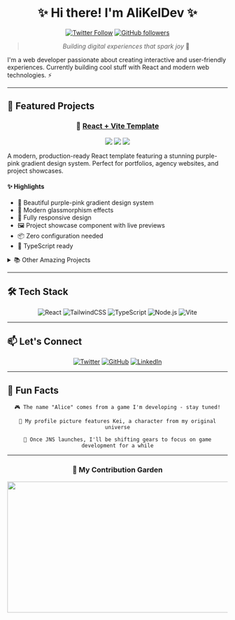 <div align="center">
  
# ✨ Hi there! I'm AliKelDev ✨

[![Twitter Follow](https://img.shields.io/twitter/follow/AliLeisR?style=social)](https://twitter.com/AliLeisR)
[![GitHub followers](https://img.shields.io/github/followers/AliKelDev?style=social)](https://github.com/AliKelDev)

> *Building digital experiences that spark joy* 🌟

</div>

I'm a web developer passionate about creating interactive and user-friendly experiences. Currently building cool stuff with React and modern web technologies. ⚡

---

## 🚀 Featured Projects

<div align="center">

### 🌈 [React + Vite Template](https://github.com/AliKelDev/ReactViteTemplate)

<img src="https://img.shields.io/badge/React-20232A?style=for-the-badge&logo=react&logoColor=61DAFB"/>
<img src="https://img.shields.io/badge/Vite-B73BFE?style=for-the-badge&logo=vite&logoColor=FFD62E"/>
<img src="https://img.shields.io/badge/TypeScript-007ACC?style=for-the-badge&logo=typescript&logoColor=white"/>

</div>

A modern, production-ready React template featuring a stunning purple-pink gradient design system. Perfect for portfolios, agency websites, and project showcases.

#### ✨ Highlights
- 🎨 Beautiful purple-pink gradient design system
- 🌟 Modern glassmorphism effects
- 📱 Fully responsive design
- 🖼️ Project showcase component with live previews
- 📦 Zero configuration needed
- 🔧 TypeScript ready

<details>
<summary>📚 Other Amazing Projects</summary>

### 🧩 [QuizMapper.js](https://github.com/AliKelDev/QuizMapperJS)
An advanced quiz system built with React that features intelligent result mapping, animations, and seamless form integration.

### 📝 [My Blog](https://github.com/AliKelDev/AliceBlog)
A modern blog platform designed with React, featuring smooth animations and a great reading experience.

### 💼 [Pixelle3 Web Solutions](https://github.com/AliKelDev/pxl3WebCreation) (Private)
A showcase of web development services offering custom websites and digital solutions.

</details>

---

## 🛠️ Tech Stack

<div align="center">

![React](https://img.shields.io/badge/React-20232A?style=for-the-badge&logo=react&logoColor=61DAFB)
![TailwindCSS](https://img.shields.io/badge/Tailwind_CSS-38B2AC?style=for-the-badge&logo=tailwind-css&logoColor=white)
![TypeScript](https://img.shields.io/badge/TypeScript-007ACC?style=for-the-badge&logo=typescript&logoColor=white)
![Node.js](https://img.shields.io/badge/Node.js-339933?style=for-the-badge&logo=nodedotjs&logoColor=white)
![Vite](https://img.shields.io/badge/Vite-B73BFE?style=for-the-badge&logo=vite&logoColor=FFD62E)

</div>

---

## 📫 Let's Connect

<div align="center">

[![Twitter](https://img.shields.io/badge/Twitter-1DA1F2?style=for-the-badge&logo=twitter&logoColor=white)](https://twitter.com/AliLeisR)
[![GitHub](https://img.shields.io/badge/GitHub-100000?style=for-the-badge&logo=github&logoColor=white)](https://github.com/AliKelDev)
[![LinkedIn](https://img.shields.io/badge/LinkedIn-0077B5?style=for-the-badge&logo=linkedin&logoColor=white)](https://linkedin.com/in/pixelle3)

</div>

---

## 🌟 Fun Facts

<div align="center">

`🎮 The name "Alice" comes from a game I'm developing - stay tuned!`

`👾 My profile picture features Kei, a character from my original universe`

`🎯 Once JNS launches, I'll be shifting gears to focus on game development for a while`

</div>

---

<div align="center">

### 🌱 My Contribution Garden

<a href="https://github.com/devxb/gitanimals">
<img
  src="https://render.gitanimals.org/farms/AliKelDev"
  width="600"
  height="300"
/>
</a>

</div>
